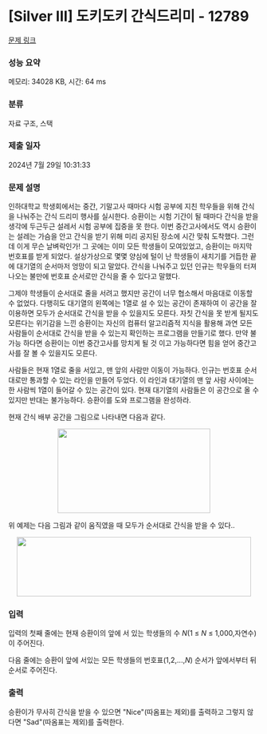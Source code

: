 # [Silver III] 도키도키 간식드리미 - 12789 

[문제 링크](https://www.acmicpc.net/problem/12789) 

### 성능 요약

메모리: 34028 KB, 시간: 64 ms

### 분류

자료 구조, 스택

### 제출 일자

2024년 7월 29일 10:31:33

### 문제 설명

<p>인하대학교 학생회에서는 중간, 기말고사 때마다 시험 공부에 지친 학우들을 위해 간식을 나눠주는 간식 드리미 행사를 실시한다. 승환이는 시험 기간이 될 때마다 간식을 받을 생각에 두근두근 설레서 시험 공부에 집중을 못 한다. 이번 중간고사에서도 역시 승환이는 설레는 가슴을 안고 간식을 받기 위해 미리 공지된 장소에 시간 맞춰 도착했다. 그런데 이게 무슨 날벼락인가! 그 곳에는 이미 모든 학생들이 모여있었고, 승환이는 마지막 번호표를 받게 되었다. 설상가상으로 몇몇 양심에 털이 난 학생들이 새치기를 거듭한 끝에 대기열의 순서마저 엉망이 되고 말았다. 간식을 나눠주고 있던 인규는 학우들의 터져 나오는 불만에 번호표 순서로만 간식을 줄 수 있다고 말했다. </p>

<p>그제야 학생들이 순서대로 줄을 서려고 했지만 공간이 너무 협소해서 마음대로 이동할 수 없었다. 다행히도 대기열의 왼쪽에는 1열로 설 수 있는 공간이 존재하여 이 공간을 잘 이용하면 모두가 순서대로 간식을 받을 수 있을지도 모른다. 자칫 간식을 못 받게 될지도 모른다는 위기감을 느낀 승환이는 자신의 컴퓨터 알고리즘적 지식을 활용해 과연 모든 사람들이 순서대로 간식을 받을 수 있는지 확인하는 프로그램을 만들기로 했다. 만약 불가능 하다면 승환이는 이번 중간고사를 망치게 될 것 이고 가능하다면 힘을 얻어 중간고사를 잘 볼 수 있을지도 모른다.</p>

<p>사람들은 현재 1열로 줄을 서있고, 맨 앞의 사람만 이동이 가능하다. 인규는 번호표 순서대로만 통과할 수 있는 라인을 만들어 두었다. 이 라인과 대기열의 맨 앞 사람 사이에는 한 사람씩 1열이 들어갈 수 있는 공간이 있다. 현재 대기열의 사람들은 이 공간으로 올 수 있지만 반대는 불가능하다. 승환이를 도와 프로그램을 완성하라.</p>

<p>현재 간식 배부 공간을 그림으로 나타내면 다음과 같다.</p>

<p style="text-align:center"><img alt="" src="https://onlinejudgeimages.s3-ap-northeast-1.amazonaws.com/problem/12789/1.png" style="height:169px; width:306px"></p>

<p>위 예제는 다음 그림과 같이 움직였을 때 모두가 순서대로 간식을 받을 수 있다..</p>

<p style="text-align:center"><img alt="" src="https://onlinejudgeimages.s3-ap-northeast-1.amazonaws.com/problem/12789/2.png" style="height:119px; width:470px"></p>

### 입력 

 <p>입력의 첫째 줄에는 현재 승환이의 앞에 서 있는 학생들의 수 <em>N</em>(1 ≤ <em>N</em> ≤ 1,000,자연수)이 주어진다.</p>

<p>다음 줄에는 승환이 앞에 서있는 모든 학생들의 번호표(1,2,...,<em>N</em>) 순서가 앞에서부터 뒤 순서로 주어진다.</p>

### 출력 

 <p>승환이가 무사히 간식을 받을 수 있으면 "Nice"(따옴표는 제외)를 출력하고 그렇지 않다면 "Sad"(따옴표는 제외)를 출력한다.</p>

